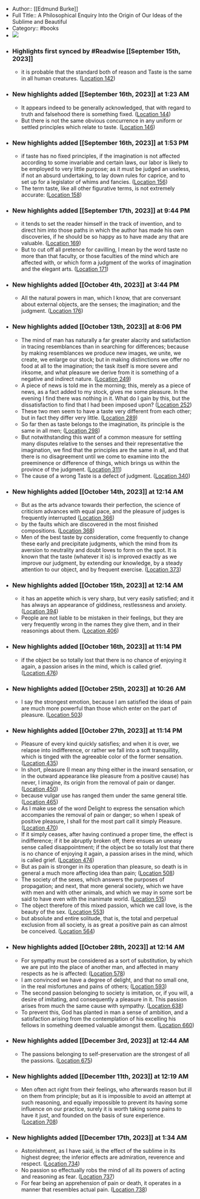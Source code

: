 - Author:: [[Edmund Burke]]
- Full Title:: A Philosophical Enquiry Into the Origin of Our Ideas of the Sublime and Beautiful
- Category:: #books
- ![](https://m.media-amazon.com/images/I/414QWb30dEL._SY160.jpg)
- ### Highlights first synced by #Readwise [[September 15th, 2023]]
    - it is probable that the standard both of reason and Taste is the same in all human creatures. ([Location 142](https://readwise.io/to_kindle?action=open&asin=B00A4264TK&location=142))
- ### New highlights added [[September 16th, 2023]] at 1:23 AM
    - It appears indeed to be generally acknowledged, that with regard to truth and falsehood there is something fixed. ([Location 144](https://readwise.io/to_kindle?action=open&asin=B00A4264TK&location=144))
    - But there is not the same obvious concurrence in any uniform or settled principles which relate to taste. ([Location 146](https://readwise.io/to_kindle?action=open&asin=B00A4264TK&location=146))
- ### New highlights added [[September 16th, 2023]] at 1:53 PM
    - if taste has no fixed principles, if the imagination is not affected according to some invariable and certain laws, our labor is likely to be employed to very little purpose; as it must be judged an useless, if not an absurd undertaking, to lay down rules for caprice, and to set up for a legislator of whims and fancies. ([Location 156](https://readwise.io/to_kindle?action=open&asin=B00A4264TK&location=156))
    - The term taste, like all other figurative terms, is not extremely accurate: ([Location 158](https://readwise.io/to_kindle?action=open&asin=B00A4264TK&location=158))
- ### New highlights added [[September 17th, 2023]] at 9:44 PM
    - it tends to set the reader himself in the track of invention, and to direct him into those paths in which the author has made his own discoveries, if he should be so happy as to have made any that are valuable. ([Location 169](https://readwise.io/to_kindle?action=open&asin=B00A4264TK&location=169))
    - But to cut off all pretence for cavilling, I mean by the word taste no more than that faculty, or those faculties of the mind which are affected with, or which form a judgment of the works of imagination and the elegant arts. ([Location 171](https://readwise.io/to_kindle?action=open&asin=B00A4264TK&location=171))
- ### New highlights added [[October 4th, 2023]] at 3:44 PM
    - All the natural powers in man, which I know, that are conversant about external objects, are the senses; the imagination; and the judgment. ([Location 176](https://readwise.io/to_kindle?action=open&asin=B00A4264TK&location=176))
- ### New highlights added [[October 13th, 2023]] at 8:06 PM
    - The mind of man has naturally a far greater alacrity and satisfaction in tracing resemblances than in searching for differences; because by making resemblances we produce new images, we unite, we create, we enlarge our stock; but in making distinctions we offer no food at all to the imagination; the task itself is more severe and irksome, and what pleasure we derive from it is something of a negative and indirect nature. ([Location 249](https://readwise.io/to_kindle?action=open&asin=B00A4264TK&location=249))
    - A piece of news is told me in the morning; this, merely as a piece of news, as a fact added to my stock, gives me some pleasure. In the evening I find there was nothing in it. What do I gain by this, but the dissatisfaction to find that I had been imposed upon? ([Location 252](https://readwise.io/to_kindle?action=open&asin=B00A4264TK&location=252))
    - These two men seem to have a taste very different from each other; but in fact they differ very little. ([Location 289](https://readwise.io/to_kindle?action=open&asin=B00A4264TK&location=289))
    - So far then as taste belongs to the imagination, its principle is the same in all men; ([Location 298](https://readwise.io/to_kindle?action=open&asin=B00A4264TK&location=298))
    - But notwithstanding this want of a common measure for settling many disputes relative to the senses and their representative the imagination, we find that the principles are the same in all, and that there is no disagreement until we come to examine into the preeminence or difference of things, which brings us within the province of the judgment. ([Location 311](https://readwise.io/to_kindle?action=open&asin=B00A4264TK&location=311))
    - The cause of a wrong Taste is a defect of judgment. ([Location 340](https://readwise.io/to_kindle?action=open&asin=B00A4264TK&location=340))
- ### New highlights added [[October 14th, 2023]] at 12:14 AM
    - But as the arts advance towards their perfection, the science of criticism advances with equal pace, and the pleasure of judges is frequently interrupted ([Location 366](https://readwise.io/to_kindle?action=open&asin=B00A4264TK&location=366))
    - by the faults which are discovered in the most finished compositions. ([Location 368](https://readwise.io/to_kindle?action=open&asin=B00A4264TK&location=368))
    - Men of the best taste by consideration, come frequently to change these early and precipitate judgments, which the mind from its aversion to neutrality and doubt loves to form on the spot. It is known that the taste (whatever it is) is improved exactly as we improve our judgment, by extending our knowledge, by a steady attention to our object, and by frequent exercise. ([Location 373](https://readwise.io/to_kindle?action=open&asin=B00A4264TK&location=373))
- ### New highlights added [[October 15th, 2023]] at 12:14 AM
    - it has an appetite which is very sharp, but very easily satisfied; and it has always an appearance of giddiness, restlessness and anxiety. ([Location 394](https://readwise.io/to_kindle?action=open&asin=B00A4264TK&location=394))
    - People are not liable to be mistaken in their feelings, but they are very frequently wrong in the names they give them, and in their reasonings about them. ([Location 406](https://readwise.io/to_kindle?action=open&asin=B00A4264TK&location=406))
- ### New highlights added [[October 16th, 2023]] at 11:14 PM
    - if the object be so totally lost that there is no chance of enjoying it again, a passion arises in the mind, which is called grief. ([Location 476](https://readwise.io/to_kindle?action=open&asin=B00A4264TK&location=476))
- ### New highlights added [[October 25th, 2023]] at 10:26 AM
    - I say the strongest emotion, because I am satisfied the ideas of pain are much more powerful than those which enter on the part of pleasure. ([Location 503](https://readwise.io/to_kindle?action=open&asin=B00A4264TK&location=503))
- ### New highlights added [[October 27th, 2023]] at 11:14 PM
    - Pleasure of every kind quickly satisfies; and when it is over, we relapse into indifference, or rather we fall into a soft tranquillity, which is tinged with the agreeable color of the former sensation. ([Location 435](https://readwise.io/to_kindle?action=open&asin=B00A4264TK&location=435))
    - In short, pleasure (I mean any thing either in the inward sensation, or in the outward appearance like pleasure from a positive cause) has never, I imagine, its origin from the removal of pain or danger. ([Location 450](https://readwise.io/to_kindle?action=open&asin=B00A4264TK&location=450))
    - because vulgar use has ranged them under the same general title. ([Location 465](https://readwise.io/to_kindle?action=open&asin=B00A4264TK&location=465))
    - As I make use of the word Delight to express the sensation which accompanies the removal of pain or danger; so when I speak of positive pleasure, I shall for the most part call it simply Pleasure. ([Location 470](https://readwise.io/to_kindle?action=open&asin=B00A4264TK&location=470))
    - If it simply ceases, after having continued a proper time, the effect is indifference; if it be abruptly broken off, there ensues an uneasy sense called disappointment; if the object be so totally lost that there is no chance of enjoying it again, a passion arises in the mind, which is called grief. ([Location 474](https://readwise.io/to_kindle?action=open&asin=B00A4264TK&location=474))
    - But as pain is stronger in its operation than pleasure, so death is in general a much more affecting idea than pain; ([Location 508](https://readwise.io/to_kindle?action=open&asin=B00A4264TK&location=508))
    - The society of the sexes, which answers the purposes of propagation; and next, that more general society, which we have with men and with other animals, and which we may in some sort be said to have even with the inanimate world. ([Location 515](https://readwise.io/to_kindle?action=open&asin=B00A4264TK&location=515))
    - The object therefore of this mixed passion, which we call love, is the beauty of the sex. ([Location 553](https://readwise.io/to_kindle?action=open&asin=B00A4264TK&location=553))
    - but absolute and entire solitude, that is, the total and perpetual exclusion from all society, is as great a positive pain as can almost be conceived. ([Location 564](https://readwise.io/to_kindle?action=open&asin=B00A4264TK&location=564))
- ### New highlights added [[October 28th, 2023]] at 12:14 AM
    - For sympathy must be considered as a sort of substitution, by which we are put into the place of another man, and affected in many respects as he is affected: ([Location 578](https://readwise.io/to_kindle?action=open&asin=B00A4264TK&location=578))
    - I am convinced we have a degree of delight, and that no small one, in the real misfortunes and pains of others; ([Location 593](https://readwise.io/to_kindle?action=open&asin=B00A4264TK&location=593))
    - The second passion belonging to society is imitation, or, if you will, a desire of imitating, and consequently a pleasure in it. This passion arises from much the same cause with sympathy. ([Location 638](https://readwise.io/to_kindle?action=open&asin=B00A4264TK&location=638))
    - To prevent this, God has planted in man a sense of ambition, and a satisfaction arising from the contemplation of his excelling his fellows in something deemed valuable amongst them. ([Location 660](https://readwise.io/to_kindle?action=open&asin=B00A4264TK&location=660))
- ### New highlights added [[December 3rd, 2023]] at 12:44 AM
    - The passions belonging to self-preservation are the strongest of all the passions. ([Location 675](https://readwise.io/to_kindle?action=open&asin=B00A4264TK&location=675))
- ### New highlights added [[December 11th, 2023]] at 12:19 AM
    - Men often act right from their feelings, who afterwards reason but ill on them from principle; but as it is impossible to avoid an attempt at such reasoning, and equally impossible to prevent its having some influence on our practice, surely it is worth taking some pains to have it just, and founded on the basis of sure experience. ([Location 708](https://readwise.io/to_kindle?action=open&asin=B00A4264TK&location=708))
- ### New highlights added [[December 17th, 2023]] at 1:34 AM
    - Astonishment, as I have said, is the effect of the sublime in its highest degree; the inferior effects are admiration, reverence and respect. ([Location 734](https://readwise.io/to_kindle?action=open&asin=B00A4264TK&location=734))
    - No passion so effectually robs the mind of all its powers of acting and reasoning as fear. ([Location 737](https://readwise.io/to_kindle?action=open&asin=B00A4264TK&location=737))
    - For fear being an apprehension of pain or death, it operates in a manner that resembles actual pain. ([Location 738](https://readwise.io/to_kindle?action=open&asin=B00A4264TK&location=738))
